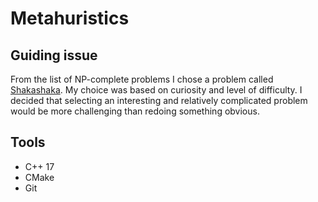# Metahuristics

## Guiding issue

From the list of NP-complete problems I chose a problem called [Shakashaka](https://en.wikipedia.org/wiki/Shakashaka).
My choice was based on curiosity and level of difficulty. I decided that selecting an interesting and relatively
complicated problem would be more challenging than redoing something obvious.

## Tools

* C++ 17
* CMake
* Git
